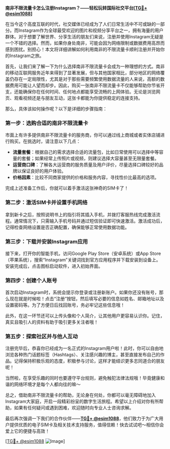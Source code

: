 **南非不限流量卡怎么注册Instagram？——轻松玩转国际社交平台[[TG💪+ @esim1088](https://t.me/s/esim1088)]**

在当今这个高度互联的时代，社交媒体已经成为了人们日常生活中不可或缺的一部分。而Instagram作为全球最受欢迎的图片和视频分享平台之一，拥有海量的用户群体。对于想要了解世界、分享生活的朋友们来说，注册并使用Instagram无疑是一个不错的选择。然而，如果你身处南非，可能会因为网络限制或数据费用高昂而感到困扰。别担心！本文将详细讲解如何利用南非的不限流量卡顺利注册并开始你的Instagram之旅。

首先，让我们来了解一下为什么选择南非不限流量卡会成为一种理想的方式。南非的移动互联网服务近年来得到了显著发展，但与其他国家相比，部分地区的网络覆盖仍存在一定局限性，尤其是对于那些需要频繁使用数据流量的人来说，高额的数据费用可能让人望而却步。因此，购买一张南非不限流量卡不仅能够帮助你节省开支，还能确保你在任何时间、任何地点都能享受流畅的上网体验。无论是浏览网页、观看视频还是与朋友互动，这张卡都能为你提供稳定的连接支持。

那么，具体该如何操作呢？以下是详细的步骤指南：

### 第一步：选购合适的南非不限流量卡

市面上有许多提供南非不限流量卡的服务商，你可以通过线上商城或者实体店铺进行购买。在挑选时，请注意以下几点：
- **流量套餐**：根据自己的需求选择合适的流量包，比如日常使用可以选择中等容量的套餐；如果经常上传照片或视频，则建议选择大容量甚至无限量套餐。
- **运营商口碑**：了解各大运营商的服务质量及用户评价，尽量选择口碑较好的品牌以保证良好的用户体验。
- **价格因素**：比较不同商家提供的价格和服务内容，寻找性价比最高的选项。

完成上述准备工作后，你就可以着手激活这张神奇的SIM卡了！

### 第二步：激活SIM卡并设置手机网络

拿到新卡之后，按照说明书上的指引将其插入手机，并拨打客服热线完成激活流程。通常情况下，只需输入手机号码并通过短信验证即可快速激活。激活成功后，记得检查网络设置是否正确配置，确保能够正常使用数据功能。

### 第三步：下载并安装Instagram应用

接下来，打开你的智能手机，访问Google Play Store（安卓系统）或App Store（苹果系统），搜索“Instagram”关键词找到官方应用程序并下载安装到设备上。安装完成后，点击图标启动软件，进入初始界面。

### 第四步：创建个人账号

首次启动Instagram时，系统会提示你登录或注册新账户。如果你还没有账号，那么现在就是时候啦！点击“注册”按钮，然后填写必要的信息如姓名、邮箱地址以及设置密码等。为了方便日后找回账号，务必牢记这些信息哦！

此外，在这一环节还可以上传头像和个人简介，让其他用户更容易认识你。记住，真实且吸引人的资料有助于吸引更多关注者哦！

### 第五步：探索社区并与他人互动

注册完毕后，恭喜你已经成为一名正式的Instagram用户啦！此时，你可以自由地浏览各种热门话题标签（Hashtags）、关注感兴趣的博主，甚至直接发布自己的作品。记得保持积极乐观的态度，积极参与讨论，这样才能结识更多志同道合的朋友呢！

当然啦，在享受乐趣的同时也要遵守平台规则，避免触犯法律法规哦！毕竟健康和谐的网络环境才是每个人都向往的嘛～

总之，借助南非不限流量卡的帮助，无论身在何处，你都可以毫无障碍地加入Instagram大家庭，开启一段精彩纷呈的数字生活旅程。希望以上介绍对你有所帮助，如果有任何疑问或遇到困难，欢迎随时向专业人士咨询求解。

最后再次强调一下我们的合作伙伴——**[TG💪+ @esim1088](https://t.me/s/esim1088)**，他们致力于为广大用户提供优质的电子SIM卡及相关技术支持服务，值得信赖！快去试试吧～相信你会爱上它的便捷与高效！

[[TG💪+ @esim1088](https://t.me/s/esim1088) ![Image](https://i.postimg.cc/4NQfJmqS/Snipaste-2025-05-13-00-14-12.png)]